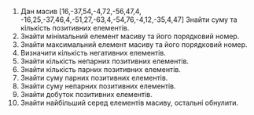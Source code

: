 1. Дан масив [16,-37,54,-4,72,-56,47,4, -16,25,-37,46,4,-51,27,-63,4,-54,76,-4,12,-35,4,47] Знайти суму та кількість позитивних елементів.
2. Знайти мінімальний елемент масиву та його порядковий номер.
3. Знайти максимальний елемент масиву та його порядковий номер.
4. Визначити кількість негативних елементів.
5. Знайти кількість непарних позитивних елементів.
6. Знайти кількість парних позитивних елементів.
7. Знайти суму парних позитивних елементів.
8. Знайти суму непарних позитивних елементів.
9. Знайти добуток позитивних елементів.
10. Знайти найбільший серед елементів масиву, остальні обнулити.
